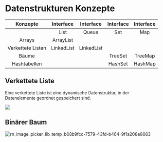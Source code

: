 # Datenstrukturen Konzepte

| Konzepte          | Interface  | Interface  | Interface | Interface |
|:-----------------:|:----------:|:----------:|:---------:|:---------:|
|                   | List       | Queue      | Set       | Map       |
| Arrays            | ArrayList  |            |           |           |
| Verkettete Listen | LinkedList | LinkedList |           |           |
| Bäume             |            |            | TreeSet   | TreeMap   |
| Hashtabellen      |            |            | HashSet   | HashMap   |



## Verkettete Liste

Eine verkettete Liste ist eine dynamische Datenstruktur, in der Datenelemente geordnet gespeichert sind.

![](https://cdn.discordapp.com/attachments/1130225816081534986/1212717140428460042/20240229_120431.jpg?ex=65f2d9d9&is=65e064d9&hm=06a3ae6bf131769c0e79ae0b030dfeb0d1d1a1c6dbcefc18b49722080a4b49d8&=)



## Binärer Baum

![rn_image_picker_lib_temp_b08b9fcc-7579-43fd-b464-9f1a208e8083](C:\Users\bsulj\Downloads\rn_image_picker_lib_temp_b08b9fcc-7579-43fd-b464-9f1a208e8083.jpg)


